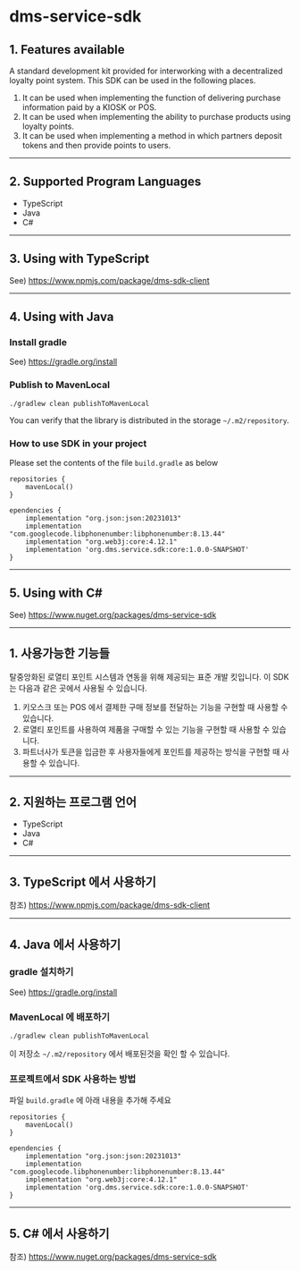 # dms-service-sdk

## 1. Features available
A standard development kit provided for interworking with a decentralized loyalty point system.
This SDK can be used in the following places.
1. It can be used when implementing the function of delivering purchase information paid by a KIOSK or POS.
2. It can be used when implementing the ability to purchase products using loyalty points.
3. It can be used when implementing a method in which partners deposit tokens and then provide points to users.

---

## 2. Supported Program Languages
- TypeScript
- Java
- C#

---

## 3. Using with TypeScript

See) https://www.npmjs.com/package/dms-sdk-client

---

## 4. Using with Java

### Install gradle

See) https://gradle.org/install

### Publish to MavenLocal

```shell
./gradlew clean publishToMavenLocal
```
You can verify that the library is distributed in the storage `~/.m2/repository`.

### How to use SDK in your project

Please set the contents of the file `build.gradle` as below

``` 
repositories {
    mavenLocal()
}

ependencies {
    implementation "org.json:json:20231013"
    implementation "com.googlecode.libphonenumber:libphonenumber:8.13.44"
    implementation "org.web3j:core:4.12.1"
    implementation 'org.dms.service.sdk:core:1.0.0-SNAPSHOT'
}
```

---

## 5. Using with C#


See) https://www.nuget.org/packages/dms-service-sdk


---

## 1. 사용가능한 기능들
탈중앙화된 로열티 포인트 시스템과 연동을 위해 제공되는 표준 개발 킷입니다.
이 SDK 는 다음과 같은 곳에서 사용될 수 있습니다.
1. 키오스크 또는 POS 에서 결제한 구매 정보를 전달하는 기능을 구현할 때 사용할 수 있습니다.
2. 로열티 포인트를 사용하여 제품을 구매할 수 있는 기능을 구현할 때 사용할 수 있습니다.
3. 파트너사가 토큰을 입금한 후 사용자들에게 포인트를 제공하는 방식을 구현할 때 사용할 수 있습니다.

---

## 2. 지원하는 프로그램 언어
- TypeScript
- Java
- C#

---

## 3. TypeScript 에서 사용하기

참조) https://www.npmjs.com/package/dms-sdk-client

---

## 4. Java 에서 사용하기

### gradle 설치하기

See) https://gradle.org/install

### MavenLocal 에 배포하기

```shell
./gradlew clean publishToMavenLocal
```
이 저장소 `~/.m2/repository` 에서 배포된것을 확인 할 수 있습니다.

### 프로젝트에서 SDK 사용하는 방법

파일 `build.gradle` 에 아래 내용을 추가해 주세요

``` 
repositories {
    mavenLocal()
}

ependencies {
    implementation "org.json:json:20231013"
    implementation "com.googlecode.libphonenumber:libphonenumber:8.13.44"
    implementation "org.web3j:core:4.12.1"
    implementation 'org.dms.service.sdk:core:1.0.0-SNAPSHOT'
}
```

---

## 5. C# 에서 사용하기

참조) https://www.nuget.org/packages/dms-service-sdk

